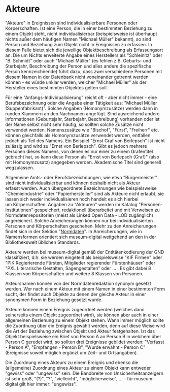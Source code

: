 Akteure
=======

\"Akteure\" in Ereignissen sind individualisierbare Personen oder
Körperschaften. Ist eine Person, die in einer bestimmten Beziehung zu
einem Objekt steht, nicht individualisierbar (beispielsweise ist
überhaupt nichts außer dem häufigen Namen \"Michael Müller\" bekannt),
so sind Person und Beziehung zum Objekt nicht in Ereignissen zu
erfassen. In diesem Falle bietet sich die jeweilige Objektbeschreibung
als Erfassungsort an. Die um Nichts erweiterte Angabe eines Herstellers
als \"Schleinitz\" oder \"B. Schmidt\" oder auch \"Michael Müller\" (es
fehlen z.B. Geburts- und Sterbejahr, Beschreibung der Person und alles
andere die spezifische Person kennzeichnende) führt dazu, dass zwei
verschiedene Personen mit diesem Namen in der Datenbank nicht
voneinander getrennt werden können - es würde unklar werden, welcher
\"Michael Müller\" als der Hersteller eines bestimmten Objektes gelten
soll.

Für eine \"Anfangs-Individualisierung\" reicht oft - aber nicht immer -
eine Berufsbezeichnung oder die Angabe einer Tätigkeit aus: \"Michael
Müller (Suppenfabrikant)\". Solche Angaben (Homonymzusätze) werden dann
in runden Klammern an den Nachnamen angefügt. Sind ausreichend andere
Informationen (Geburtsjahr, Sterbejahr, Beschreibung) vorhanden oder ist
der Name selbst nicht sehr häufig, so sollten solche Zusätze nicht
verwendet werden. Namenszusätze wie \"Bischof\", \"Fürst\", \"Freiherr\"
etc. können gleichfalls als Homonymzusätze verwendet werden, entfallen
jedoch als Teil des Namens. Ein Beispiel \"Ernst Graf von Berlepsch\"
ist nicht zulässig und wird zu \"Ernst von Berlepsch\". Gibt es jedoch
mehrere Personen dieses Namens, von denen es nur einer zu einem
Grafentitel gebracht hat, so kann diese Person als \"Ernst von Berlepsch
(Graf)\" (also mit Homonymzusatz) angegeben werden. Akademische Titel
sind generell wegzulassen.

Allgemeine Amts- oder Berufsbezeichnungen, wie etwa \"Bürgermeister\"
sind nicht individualisierbar und können deshalb nicht als Akteur
erfasst werden. Auch übergeordnete Bezeichnungen wie beispielsweise
\"Chemieindustrie\" oder \"Papierhersteller\" sind als Akteure nicht
erlaubt, sie lassen sich weder individualisieren noch handelt es sich
hierbei um Körperschaften. Angaben zu \"Akteuren\" werden im Katalog
\"Personen-Institutionen\" gespeichert, redaktionell überarbeitet und
mit Verweisen zu Normdatenrepositorien (meist als Linked Open Data - LOD
zugänglich) angereichert. Solche Anreicherungen können nur bei
individualisierten Personen und Körperschaften geschehen. Mehr zu den
Anreicherungen findet sich in der Sektion
\"[Normdaten](?lan=de&q=Normdaten/Anreicherung#2)\". In Anreicherungen,
wie in Namensformen orientiert sich museum-digital weitgehend an den in
der Bibliothekswelt üblichen Standards.

Akteure werden bei museum-digital gemäß der Entitätenkodierung der GND
klassifiziert, d.h. sie werden eingeteilt als beispielsweise \"KIF
Firmen\" oder \"PIK Regierierende Fürsten, Mitglieder regierender
Fürstenhäuser\" oder \"PXL Literarische Gestalten, Sagengestalten\" oder
\... . Es gibt dabei 8 Klassen von Körperschaften und weitere 8 Klassen
von Personen.

Akteursnamen können von der Normdatenredaktion synonym gesetzt werden.
Wer nach einem Akteur mit einem Namen in einer bestimmten Form sucht,
der findet auch Objekte zu denen der gleiche Akteur in einer synonymen
Form in Beziehung gesetzt wurde.

Akteure können einem Ereignis zugeordnet werden (welches dann
seinerseits einem Objekt zugeordnet wird), sie können aber auch in einer
allgemeinen Beziehung zu einem Objekt stehen. Wann immer möglich sollte
die Zuordnung über ein Ereignis gewählt werden, denn auf diese Weise
wird die Art der Beziehung zwischen Objekt und Akteur festgehalten. Ist
das Objekt beispielsweise ein Brief von Person A an Person B in welchem
über Person C geredet wird, so sollten drei Ereignisse gebildet werden:
\"Verfasst - Person A\", \"Empfangen - Person B\", \"Wurde erwähnt -
Person C\" (Ereignisse soweit möglich ergänzt um Zeit- und Ortsangaben).

Die Zuordnung eines Akteurs zu einem Ereignis und ebenso die
(allgemeine) Zuordnung eines Akteur zu einem Objekt kann entweder
\"gewiss\" oder \"ungewiss\" sein. Die Bandbreite von
Unsicherheitsanzeigern ist sehr groß, \"(?)\", \"?\", \"vielleicht\",
\"möglicherweise\", \... - für museum-digital gilt hier immer:
\"ungewiss\".
